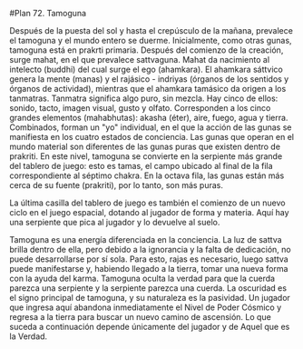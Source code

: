 #Plan 72. Tamoguna

Después de la puesta del sol y hasta el crepúsculo de la mañana, prevalece el tamoguna y el mundo entero se duerme. Inicialmente, como otras gunas, tamoguna está en prakrti primaria. Después del comienzo de la creación, surge mahat, en el que prevalece sattvaguna. Mahat da nacimiento al intelecto (buddhi) del cual surge el ego (ahamkara). El ahamkara sáttvico genera la mente (manas) y el rajásico - indriyas (órganos de los sentidos y órganos de actividad), mientras que el ahamkara tamásico da origen a los tanmatras. Tanmatra significa algo puro, sin mezcla. Hay cinco de ellos: sonido, tacto, imagen visual, gusto y olfato. Corresponden a los cinco grandes elementos (mahabhutas): akasha (éter), aire, fuego, agua y tierra. Combinados, forman un "yo" individual, en el que la acción de las gunas se manifiesta en los cuatro estados de conciencia. Las gunas que operan en el mundo material son diferentes de las gunas puras que existen dentro de prakriti. En este nivel, tamoguna se convierte en la serpiente más grande del tablero de juego: esto es tamas, el campo ubicado al final de la fila correspondiente al séptimo chakra. En la octava fila, las gunas están más cerca de su fuente (prakriti), por lo tanto, son más puras.

La última casilla del tablero de juego es también el comienzo de un nuevo ciclo en el juego espacial, dotando al jugador de forma y materia. Aquí hay una serpiente que pica al jugador y lo devuelve al suelo.

Tamoguna es una energía diferenciada en la conciencia. La luz de sattva brilla dentro de ella, pero debido a la ignorancia y la falta de dedicación, no puede desarrollarse por sí sola. Para esto, rajas es necesario, luego sattva puede manifestarse y, habiendo llegado a la tierra, tomar una nueva forma con la ayuda del karma. Tamoguna oculta la verdad para que la cuerda parezca una serpiente y la serpiente parezca una cuerda. La oscuridad es el signo principal de tamoguna, y su naturaleza es la pasividad. Un jugador que ingresa aquí abandona inmediatamente el Nivel de Poder Cósmico y regresa a la tierra para buscar un nuevo camino de ascensión. Lo que suceda a continuación depende únicamente del jugador y de Aquel que es la Verdad.
